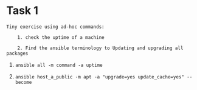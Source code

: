 # Task 1
```
Tiny exercise using ad-hoc commands:

    1. check the uptime of a machine

    2. Find the ansible terminology to Updating and upgrading all packages

```

1. `ansible all -m command -a uptime`

2. `ansible host_a_public -m apt -a "upgrade=yes update_cache=yes" --become`
